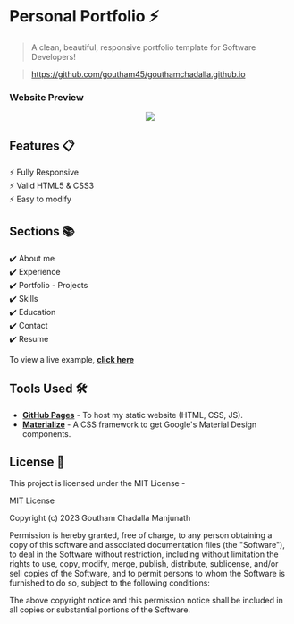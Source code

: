 # Personal Portfolio ⚡️ 
> A clean, beautiful, responsive portfolio template for Software Developers!

> https://github.com/goutham45/gouthamchadalla.github.io


### Website Preview
<p align="center"> 
  <kbd>
    <a href="https://goutham45.github.io/gouthamchadalla.github.io/" target="_blank"><img src="examples/preview.gif">
  </a>
  </kbd>
</p>


## Features 📋
⚡️ Fully Responsive\
⚡️ Valid HTML5 & CSS3\
⚡️ Easy to modify

## Sections 📚
✔️ About me\
✔️ Experience\
✔️ Portfolio - Projects \
✔️ Skills \
✔️ Education\
✔️ Contact \
✔️ Resume

To view a live example, **[click here](https://goutham45.github.io/gouthamchadalla.github.io/)**

## Tools Used 🛠️
* [<b>GitHub Pages</b>](https://create-react-app.dev/docs/deployment/#github-pages) - To host my static website (HTML, CSS, JS).
* [<b>Materialize</b>](https://materializecss.com/) - A CSS framework to get Google's Material Design components.

## License 📄
This project is licensed under the MIT License - 

MIT License

Copyright (c) 2023 Goutham Chadalla Manjunath

Permission is hereby granted, free of charge, to any person obtaining a copy
of this software and associated documentation files (the "Software"), to deal
in the Software without restriction, including without limitation the rights
to use, copy, modify, merge, publish, distribute, sublicense, and/or sell
copies of the Software, and to permit persons to whom the Software is
furnished to do so, subject to the following conditions:

The above copyright notice and this permission notice shall be included in all
copies or substantial portions of the Software.
